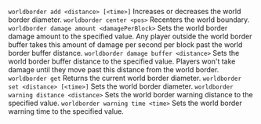 `worldborder add <distance> [<time>]`
    Increases or decreases the world border diameter.
`worldborder center <pos>`
    Recenters the world boundary.
`worldborder damage amount <damagePerBlock>`
    Sets the world border damage amount to the specified value. Any player outside the world border buffer takes this amount of damage per second per block past the world border buffer distance.
`worldborder damage buffer <distance>`
    Sets the world border buffer distance to the specified value. Players won't take damage until they move past this distance from the world border.
`worldborder get`
    Returns the current world border diameter.
`worldborder set <distance> [<time>]`
    Sets the world border diameter.
`worldborder warning distance <distance>`
    Sets the world border warning distance to the specified value.
`worldborder warning time <time>`
    Sets the world border warning time to the specified value.